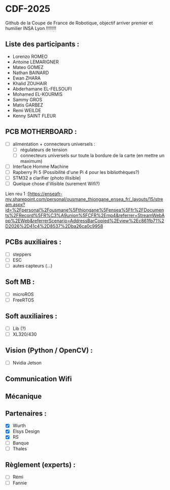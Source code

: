 # CDF-2025
Github de la Coupe de France de Robotique, objectif arriver premier et humilier INSA Lyon !!!!!!!!

## Liste des participants :
- Lorenzo ROMEO
- Antoine LEMARIGNER
- Mateo GOMEZ
- Nathan BAINARD
- Ewan ZHARA
- Khalid ZOUHAIR
- Abderhamane EL-FELSOUFI 
- Mohamed EL-KOURMIS 
- Sammy GROS 
- Matis GARBEZ
- Remi WEILDE
- Kenny SAINT FLEUR

## PCB MOTHERBOARD :
- [ ] alimentation + connecteurs universels :
  - [ ] régulateurs de tension
  - [ ] connecteurs universels sur toute la bordure de la carte (en mettre un maximum)
- [ ] Interface Homme Machine
- [ ] Rapberry Pi 5 (Possibilité d'une Pi 4 pour les bibliothèques?)
- [ ] STM32 a clarifier (photo illisible)
- [ ] Quelque chose d'illisible (surement Wifi?)

Lien reu 1 :[https://enseafr-my.sharepoint.com/personal/ousmane_thiongane_ensea_fr/_layouts/15/stream.aspx?id=%2Fpersonal%2Fousmane%5Fthiongane%5Fensea%5Ffr%2FDocuments%2FRecord%5FR%C3%A9union%5FCFR%2Emp4&referrer=StreamWebApp%2EWeb&referrerScenario=AddressBarCopied%2Eview%2Ec861fb71%2D2026%2D41c4%2D8537%2Dba26ca0c9958

## PCBs auxiliaires :
- [ ] steppers
- [ ] ESC
- [ ] autes capteurs (...)

## Soft MB :
- [ ] microROS
- [ ] FreeRTOS

## Soft auxiliaires :
- [ ] Lib (?)
- [ ] XL320/430

## Vision (Python / OpenCV) :
- [ ] Nvidia Jetson

## Communication Wifi

## Mécanique

## Partenaires :
- [x] Wurth
- [x] Elsys Design
- [x] RS
- [ ] Banque
- [ ] Thales

## Règlement (experts) :
- [ ] Rémi
- [ ] Fannie
